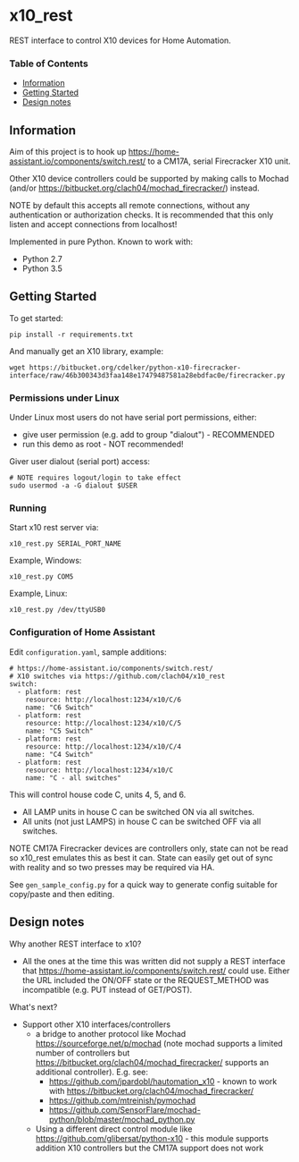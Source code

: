 # x10_rest

REST interface to control X10 devices for Home Automation.

### Table of Contents
* [Information](#information)
* [Getting Started](#getting-started)
* [Design notes](#design-notes)


## Information

Aim of this project is to hook up https://home-assistant.io/components/switch.rest/ to a CM17A, serial Firecracker X10 unit.

Other X10 device controllers could be supported by making calls to Mochad (and/or https://bitbucket.org/clach04/mochad_firecracker/) instead.

NOTE by default this accepts all remote connections, without any authentication or authorization checks. It is recommended that this only listen and accept connections from localhost!

Implemented in pure Python. Known to work with:

  * Python 2.7
  * Python 3.5

## Getting Started

To get started:

    pip install -r requirements.txt

And manually get an X10 library, example:

    wget https://bitbucket.org/cdelker/python-x10-firecracker-interface/raw/46b300343d3faa148e17479487581a28ebdfac0e/firecracker.py


### Permissions under Linux

Under Linux most users do not have serial port permissions,
either:

  * give user permission (e.g. add to group "dialout") - RECOMMENDED
  * run this demo as root - NOT recommended!

Giver user dialout (serial port) access:

    # NOTE requires logout/login to take effect
    sudo usermod -a -G dialout $USER

### Running

Start x10 rest server via:

    x10_rest.py SERIAL_PORT_NAME

Example, Windows:

    x10_rest.py COM5

Example, Linux:

    x10_rest.py /dev/ttyUSB0


### Configuration of Home Assistant

Edit `configuration.yaml`, sample additions:

    # https://home-assistant.io/components/switch.rest/
    # X10 switches via https://github.com/clach04/x10_rest
    switch:
      - platform: rest
        resource: http://localhost:1234/x10/C/6
        name: "C6 Switch"
      - platform: rest
        resource: http://localhost:1234/x10/C/5
        name: "C5 Switch"
      - platform: rest
        resource: http://localhost:1234/x10/C/4
        name: "C4 Switch"
      - platform: rest
        resource: http://localhost:1234/x10/C
        name: "C - all switches"

This will control house code C, units 4, 5, and 6.
  * All LAMP units in house C can be switched ON via all switches.
  * All units (not just LAMPS) in house C can be switched OFF via all switches.

NOTE CM17A Firecracker devices are controllers only, state can not be read so x10_rest emulates this as best it can. State can easily get out of sync with reality and so two presses may be required via HA.

See `gen_sample_config.py` for a quick way to generate config suitable for copy/paste and then editing.

## Design notes

Why another REST interface to x10?

  * All the ones at the time this was written did not supply a REST interface that https://home-assistant.io/components/switch.rest/ could use. Either the URL included the ON/OFF state or the REQUEST_METHOD was incompatible (e.g. PUT instead of GET/POST).

What's next?

  * Support other X10 interfaces/controllers
      * a bridge to another protocol like Mochad https://sourceforge.net/p/mochad (note mochad supports a limited number of controllers but https://bitbucket.org/clach04/mochad_firecracker/ supports an additional controller).
        E.g. see:
          * https://github.com/jpardobl/hautomation_x10 - known to work with https://bitbucket.org/clach04/mochad_firecracker/
          * https://github.com/mtreinish/pymochad
          * https://github.com/SensorFlare/mochad-python/blob/master/mochad_python.py
      * Using a different direct control module like https://github.com/glibersat/python-x10 - this module supports addition X10 controllers but the CM17A support does not work
